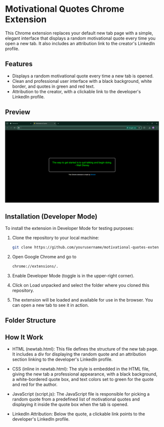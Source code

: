 # Motivational Quotes Chrome Extension

This Chrome extension replaces your default new tab page with a simple, elegant interface that displays a random motivational quote every time you open a new tab. It also includes an attribution link to the creator's LinkedIn profile.

## Features

- Displays a random motivational quote every time a new tab is opened.
- Clean and professional user interface with a black background, white border, and quotes in green and red text.
- Attribution to the creator, with a clickable link to the developer's LinkedIn profile.

## Preview

![Motivational Quotes Extension Preview](snapshot.png) <!-- Add a screenshot here -->

## Installation (Developer Mode)

To install the extension in Developer Mode for testing purposes:

1. Clone the repository to your local machine:

   ```bash
   git clone https://github.com/yourusername/motivational-quotes-extension.git

2. Open Google Chrome and go to

   ```bash
   chrome://extensions/.

3. Enable Developer Mode (toggle is in the upper-right corner).

4. Click on Load unpacked and select the folder where you cloned this repository.

5. The extension will be loaded and available for use in the browser. You can open a new tab to see it in action.

## Folder Structure

## How It Work

+ HTML (newtab.html): This file defines the structure of the new tab page. It includes a div for displaying the random quote and an attribution section linking to the developer's LinkedIn profile.

+ CSS (inline in newtab.html): The style is embedded in the HTML file, giving the new tab a professional appearance, with a black background, a white-bordered quote box, and text colors set to green for the quote and red for the author.

+ JavaScript (script.js): The JavaScript file is responsible for picking a random quote from a predefined list of motivational quotes and displaying it inside the quote box when the tab is opened.

+ LinkedIn Attribution: Below the quote, a clickable link points to the developer's LinkedIn profile.


